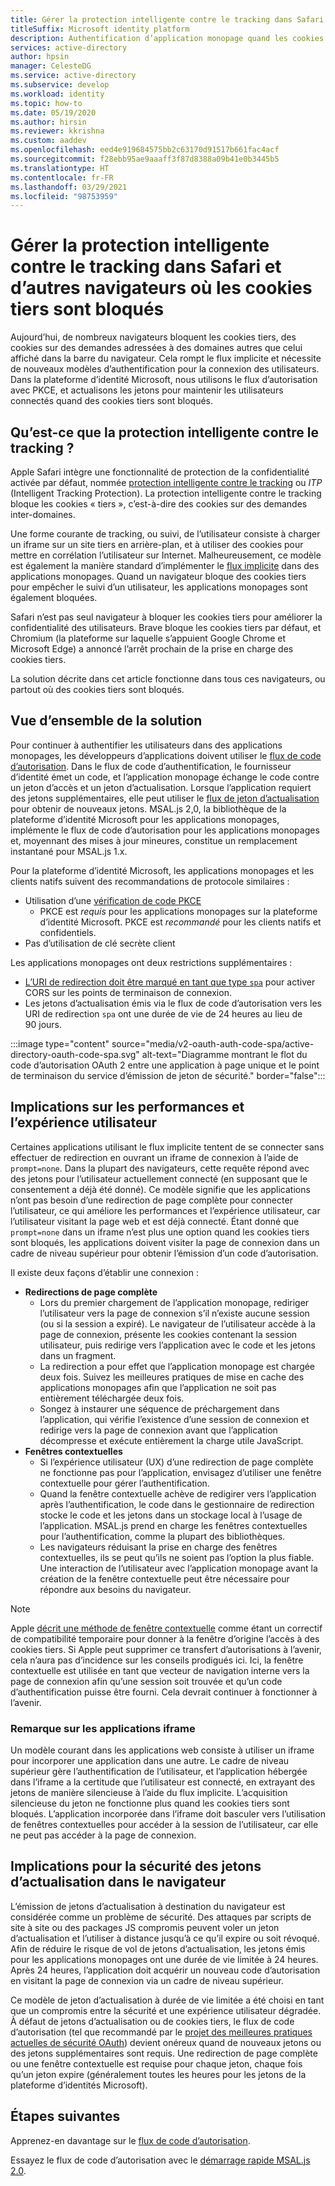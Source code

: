 ```yaml
---
title: Gérer la protection intelligente contre le tracking dans Safari | Azure
titleSuffix: Microsoft identity platform
description: Authentification d’application monopage quand les cookies tiers ne sont plus autorisés.
services: active-directory
author: hpsin
manager: CelesteDG
ms.service: active-directory
ms.subservice: develop
ms.workload: identity
ms.topic: how-to
ms.date: 05/19/2020
ms.author: hirsin
ms.reviewer: kkrishna
ms.custom: aaddev
ms.openlocfilehash: eed4e919684575bb2c63170d91517b661fac4acf
ms.sourcegitcommit: f28ebb95ae9aaaff3f87d8388a09b41e0b3445b5
ms.translationtype: HT
ms.contentlocale: fr-FR
ms.lasthandoff: 03/29/2021
ms.locfileid: "98753959"
---
```

# <a name="handle-itp-in-safari-and-other-browsers-where-third-party-cookies-are-blocked"></a>Gérer la protection intelligente contre le tracking dans Safari et d’autres navigateurs où les cookies tiers sont bloqués

Aujourd’hui, de nombreux navigateurs bloquent les cookies tiers, des cookies sur des demandes adressées à des domaines autres que celui affiché dans la barre du navigateur. Cela rompt le flux implicite et nécessite de nouveaux modèles d’authentification pour la connexion des utilisateurs. Dans la plateforme d’identité Microsoft, nous utilisons le flux d’autorisation avec PKCE, et actualisons les jetons pour maintenir les utilisateurs connectés quand des cookies tiers sont bloqués.

## <a name="what-is-intelligent-tracking-protection-itp"></a>Qu’est-ce que la protection intelligente contre le tracking ?

Apple Safari intègre une fonctionnalité de protection de la confidentialité activée par défaut, nommée [protection intelligente contre le tracking](https://webkit.org/tracking-prevention-policy/) ou *ITP* (Intelligent Tracking Protection). La protection intelligente contre le tracking bloque les cookies « tiers », c’est-à-dire des cookies sur des demandes inter-domaines.

Une forme courante de tracking, ou suivi, de l’utilisateur consiste à charger un iframe sur un site tiers en arrière-plan, et à utiliser des cookies pour mettre en corrélation l’utilisateur sur Internet. Malheureusement, ce modèle est également la manière standard d’implémenter le [flux implicite](v2-oauth2-implicit-grant-flow.md) dans des applications monopages. Quand un navigateur bloque des cookies tiers pour empêcher le suivi d’un utilisateur, les applications monopages sont également bloquées.

Safari n’est pas seul navigateur à bloquer les cookies tiers pour améliorer la confidentialité des utilisateurs. Brave bloque les cookies tiers par défaut, et Chromium (la plateforme sur laquelle s’appuient Google Chrome et Microsoft Edge) a annoncé l’arrêt prochain de la prise en charge des cookies tiers.

La solution décrite dans cet article fonctionne dans tous ces navigateurs, ou partout où des cookies tiers sont bloqués.

## <a name="overview-of-the-solution"></a>Vue d’ensemble de la solution

Pour continuer à authentifier les utilisateurs dans des applications monopages, les développeurs d’applications doivent utiliser le [flux de code d’autorisation](v2-oauth2-auth-code-flow.md). Dans le flux de code d’authentification, le fournisseur d’identité émet un code, et l’application monopage échange le code contre un jeton d’accès et un jeton d’actualisation. Lorsque l’application requiert des jetons supplémentaires, elle peut utiliser le [flux de jeton d’actualisation](v2-oauth2-auth-code-flow.md#refresh-the-access-token) pour obtenir de nouveaux jetons. MSAL.js 2,0, la bibliothèque de la plateforme d’identité Microsoft pour les applications monopages, implémente le flux de code d’autorisation pour les applications monopages et, moyennant des mises à jour mineures, constitue un remplacement instantané pour MSAL.js 1.x.

Pour la plateforme d’identité Microsoft, les applications monopages et les clients natifs suivent des recommandations de protocole similaires :

* Utilisation d’une [vérification de code PKCE](https://tools.ietf.org/html/rfc7636)
    * PKCE est *requis* pour les applications monopages sur la plateforme d’identité Microsoft. PKCE est *recommandé* pour les clients natifs et confidentiels.
* Pas d’utilisation de clé secrète client

Les applications monopages ont deux restrictions supplémentaires :

* [L’URI de redirection doit être marqué en tant que type `spa`](v2-oauth2-auth-code-flow.md#redirect-uri-setup-required-for-single-page-apps) pour activer CORS sur les points de terminaison de connexion.
* Les jetons d’actualisation émis via le flux de code d’autorisation vers les URI de redirection `spa` ont une durée de vie de 24 heures au lieu de 90 jours.

:::image type="content" source="media/v2-oauth-auth-code-spa/active-directory-oauth-code-spa.svg" alt-text="Diagramme montrant le flot du code d’autorisation OAuth 2 entre une application à page unique et le point de terminaison du service d’émission de jeton de sécurité." border="false":::

## <a name="performance-and-ux-implications"></a>Implications sur les performances et l’expérience utilisateur

Certaines applications utilisant le flux implicite tentent de se connecter sans effectuer de redirection en ouvrant un iframe de connexion à l’aide de `prompt=none`. Dans la plupart des navigateurs, cette requête répond avec des jetons pour l’utilisateur actuellement connecté (en supposant que le consentement a déjà été donné). Ce modèle signifie que les applications n’ont pas besoin d’une redirection de page complète pour connecter l’utilisateur, ce qui améliore les performances et l’expérience utilisateur, car l’utilisateur visitant la page web et est déjà connecté. Étant donné que `prompt=none` dans un iframe n’est plus une option quand les cookies tiers sont bloqués, les applications doivent visiter la page de connexion dans un cadre de niveau supérieur pour obtenir l’émission d’un code d’autorisation.

Il existe deux façons d’établir une connexion :

* **Redirections de page complète**
    * Lors du premier chargement de l’application monopage, rediriger l’utilisateur vers la page de connexion s’il n’existe aucune session (ou si la session a expiré). Le navigateur de l’utilisateur accède à la page de connexion, présente les cookies contenant la session utilisateur, puis redirige vers l’application avec le code et les jetons dans un fragment.
    * La redirection a pour effet que l’application monopage est chargée deux fois. Suivez les meilleures pratiques de mise en cache des applications monopages afin que l’application ne soit pas entièrement téléchargée deux fois.
    * Songez à instaurer une séquence de préchargement dans l’application, qui vérifie l’existence d’une session de connexion et redirige vers la page de connexion avant que l’application décompresse et exécute entièrement la charge utile JavaScript.
* **Fenêtres contextuelles**
    * Si l’expérience utilisateur (UX) d’une redirection de page complète ne fonctionne pas pour l’application, envisagez d’utiliser une fenêtre contextuelle pour gérer l’authentification.
    * Quand la fenêtre contextuelle achève de redigirer vers l’application après l’authentification, le code dans le gestionnaire de redirection stocke le code et les jetons dans un stockage local à l’usage de l’application. MSAL.js prend en charge les fenêtres contextuelles pour l’authentification, comme la plupart des bibliothèques.
    * Les navigateurs réduisant la prise en charge des fenêtres contextuelles, ils se peut qu’ils ne soient pas l’option la plus fiable. Une interaction de l’utilisateur avec l’application monopage avant la création de la fenêtre contextuelle peut être nécessaire pour répondre aux besoins du navigateur.

>[!NOTE]
> Apple [décrit une méthode de fenêtre contextuelle](https://webkit.org/blog/8311/intelligent-tracking-prevention-2-0/) comme étant un correctif de compatibilité temporaire pour donner à la fenêtre d’origine l’accès à des cookies tiers. Si Apple peut supprimer ce transfert d’autorisations à l’avenir, cela n’aura pas d’incidence sur les conseils prodigués ici. Ici, la fenêtre contextuelle est utilisée en tant que vecteur de navigation interne vers la page de connexion afin qu’une session soit trouvée et qu’un code d’authentification puisse être fourni. Cela devrait continuer à fonctionner à l’avenir.

### <a name="a-note-on-iframe-apps"></a>Remarque sur les applications iframe

Un modèle courant dans les applications web consiste à utiliser un iframe pour incorporer une application dans une autre. Le cadre de niveau supérieur gère l’authentification de l’utilisateur, et l’application hébergée dans l’iframe a la certitude que l’utilisateur est connecté, en extrayant des jetons de manière silencieuse à l’aide du flux implicite. L’acquisition silencieuse du jeton ne fonctionne plus quand les cookies tiers sont bloqués. L’application incorporée dans l’iframe doit basculer vers l’utilisation de fenêtres contextuelles pour accéder à la session de l’utilisateur, car elle ne peut pas accéder à la page de connexion.

## <a name="security-implications-of-refresh-tokens-in-the-browser"></a>Implications pour la sécurité des jetons d’actualisation dans le navigateur

L’émission de jetons d’actualisation à destination du navigateur est considérée comme un problème de sécurité. Des attaques par scripts de site à site ou des packages JS compromis peuvent voler un jeton d’actualisation et l’utiliser à distance jusqu’à ce qu’il expire ou soit révoqué. Afin de réduire le risque de vol de jetons d’actualisation, les jetons émis pour les applications monopages ont une durée de vie limitée à 24 heures. Après 24 heures, l’application doit acquérir un nouveau code d’autorisation en visitant la page de connexion via un cadre de niveau supérieur.

Ce modèle de jeton d’actualisation à durée de vie limitée a été choisi en tant que un compromis entre la sécurité et une expérience utilisateur dégradée. À défaut de jetons d’actualisation ou de cookies tiers, le flux de code d’autorisation (tel que recommandé par le [projet des meilleures pratiques actuelles de sécurité OAuth](https://tools.ietf.org/html/draft-ietf-oauth-security-topics-14)) devient onéreux quand de nouveaux jetons ou des jetons supplémentaires sont requis. Une redirection de page complète ou une fenêtre contextuelle est requise pour chaque jeton, chaque fois qu’un jeton expire (généralement toutes les heures pour les jetons de la plateforme d’identités Microsoft).

## <a name="next-steps"></a>Étapes suivantes

Apprenez-en davantage sur le [flux de code d’autorisation](v2-oauth2-auth-code-flow.md).

Essayez le flux de code d’autorisation avec le [démarrage rapide MSAL.js 2.0](quickstart-v2-javascript-auth-code.md).
